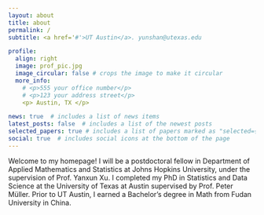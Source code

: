```yaml
---
layout: about
title: about
permalink: /
subtitle: <a href='#'>UT Austin</a>. yunshan@utexas.edu

profile:
  align: right
  image: prof_pic.jpg
  image_circular: false # crops the image to make it circular
  more_info: 
    # <p>555 your office number</p>
    # <p>123 your address street</p>
    <p> Austin, TX </p>

news: true  # includes a list of news items
latest_posts: false  # includes a list of the newest posts
selected_papers: true # includes a list of papers marked as "selected={true}"
social: true  # includes social icons at the bottom of the page
---
```


Welcome to my homepage! I will be a postdoctoral fellow in Department of Applied Mathematics and Statistics at Johns Hopkins University, under the supervision of Prof. Yanxun Xu. I completed my PhD in Statistics and Data Science at the University of Texas at Austin supervised by Prof. Peter Müller. Prior to UT Austin, I earned a Bachelor’s degree in Math from Fudan University in China. 


